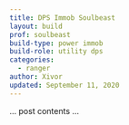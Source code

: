 ```yaml
---
title: DPS Immob Soulbeast
layout: build
prof: soulbeast
build-type: power immob
build-role: utility dps
categories:
  - ranger
author: Xivor
updated: September 11, 2020
---
```


… post contents …
